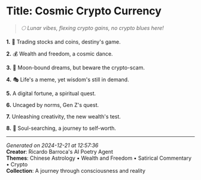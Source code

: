 # Title: Cosmic Crypto Currency

> *🌕 Lunar vibes, flexing crypto gains, no crypto blues here!*

**1.** 🌌 Trading stocks and coins, destiny's game.


**2.** 💰 Wealth and freedom, a cosmic dance.


**3.** 🚀 Moon-bound dreams, but beware the crypto-scam.


**4.** 🎭 Life's a meme, yet wisdom's still in demand.


**5.** A digital fortune, a spiritual quest.


**6.** Uncaged by norms, Gen Z's quest.


**7.** Unleashing creativity, the new wealth's test.


**8.** 💫 Soul-searching, a journey to self-worth.



---

*Generated on 2024-12-21 at 12:57:36*  
**Creator**: Ricardo Barroca's AI Poetry Agent  
**Themes**: Chinese Astrology • Wealth and Freedom • Satirical Commentary • Crypto  
**Collection**: A journey through consciousness and reality